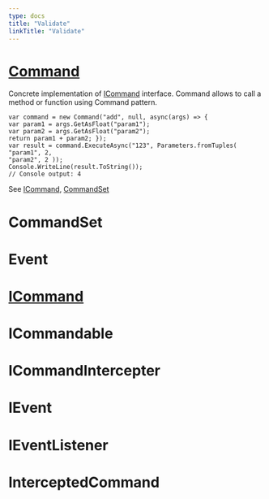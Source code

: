 ```yaml
---
type: docs
title: "Validate"
linkTitle: "Validate"
---
```


# [Command]()

Concrete implementation of [ICommand](#ICommand) interface. Command allows to call a method or function using Command pattern.

```.net
var command = new Command("add", null, async(args) => {
var param1 = args.GetAsFloat("param1");
var param2 = args.GetAsFloat("param2");
return param1 + param2; });
var result = command.ExecuteAsync("123", Parameters.fromTuples(
"param1", 2,
"param2", 2 ));
Console.WriteLine(result.ToString()); 
// Console output: 4
```

See [ICommand](../ICommand), [CommandSet](../CommandSet)


# CommandSet


# Event


# [ICommand]()


# ICommandable


# ICommandIntercepter


# IEvent


# IEventListener


# InterceptedCommand